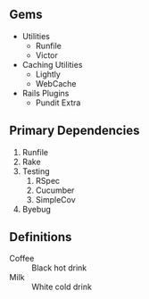 ## Gems

- Utilities
  - Runfile
  - Victor
- Caching Utilities
  - Lightly
  - WebCache
- Rails Plugins
  - Pundit Extra


## Primary Dependencies

1. Runfile
2. Rake
3. Testing
    1. RSpec
    2. Cucumber
    3. SimpleCov
4. Byebug

## Definitions

<dl>
  <dt>Coffee</dt>
  <dd>Black hot drink</dd>
  <dt>Milk</dt>
  <dd>White cold drink</dd>
</dl>